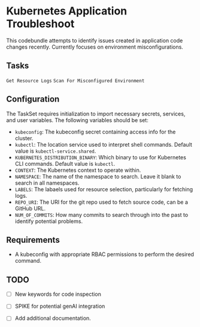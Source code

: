 # Kubernetes Application Troubleshoot

This codebundle attempts to identify issues created in application code changes recently. Currently focuses on environment misconfigurations.

## Tasks
`Get Resource Logs`
`Scan For Misconfigured Environment`

## Configuration
The TaskSet requires initialization to import necessary secrets, services, and user variables. The following variables should be set:

- `kubeconfig`: The kubeconfig secret containing access info for the cluster.
- `kubectl`: The location service used to interpret shell commands. Default value is `kubectl-service.shared`.
- `KUBERNETES_DISTRIBUTION_BINARY`: Which binary to use for Kubernetes CLI commands. Default value is `kubectl`.
- `CONTEXT`: The Kubernetes context to operate within.
- `NAMESPACE`: The name of the namespace to search. Leave it blank to search in all namespaces.
- `LABELS`: The labaels used for resource selection, particularly for fetching logs.
- `REPO_URI`: The URI for the git repo used to fetch source code, can be a GitHub URL.
- `NUM_OF_COMMITS`: How many commits to search through into the past to identify potential problems.

## Requirements
- A kubeconfig with appropriate RBAC permissions to perform the desired command.

## TODO
- [ ] New keywords for code inspection
- [ ] SPIKE for potential genAI integration
- [ ] Add additional documentation.

